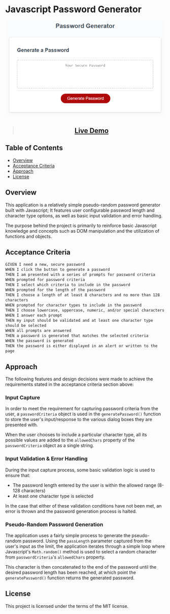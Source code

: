# Javascript Password Generator

<p align="center">
  <img src="./assets/img/03-javascript-homework-demo.png" alt="Javascript Pseudo-Random Password Generator">
</p>

> <h2 align="center"><a  href="https://kevin-aminzadeh.github.io/javascript-password-generator/">Live Demo</a></h2>

## Table of Contents

- [Overview](#overview)
- [Acceptance Criteria](#acceptance-criteria)
- [Approach](#approach)
- [License](#license)

## Overview

This application is a relatively simple pseudo-random password generator built with Javascript; It features user configurable password length and character type options, as well as basic input validation and error handling.

The purpose behind the project is primarily to reinforce basic Javascript knowledge and concepts such as DOM manipulation and the utilization of functions and objects.

## Acceptance Criteria

```
GIVEN I need a new, secure password
WHEN I click the button to generate a password
THEN I am presented with a series of prompts for password criteria
WHEN prompted for password criteria
THEN I select which criteria to include in the password
WHEN prompted for the length of the password
THEN I choose a length of at least 8 characters and no more than 128 characters
WHEN prompted for character types to include in the password
THEN I choose lowercase, uppercase, numeric, and/or special characters
WHEN I answer each prompt
THEN my input should be validated and at least one character type should be selected
WHEN all prompts are answered
THEN a password is generated that matches the selected criteria
WHEN the password is generated
THEN the password is either displayed in an alert or written to the page
```

## Approach

The following features and design decisions were made to achieve the requirements stated in the acceptance criteria section above:

### **Input Capture**

In order to meet the requirement for capturing password criteria from the user, a `passwordCriteria` object is used in the `generatePassword()` function to store the user's input/response to the various dialog boxes they are presented with.

When the user chooses to include a particular character type, all its possible values are added to the `allowedChars` property of the `passwordCriteria` object as a single string.

### **Input Validation & Error Handling**

During the input capture process, some basic validation logic is used to ensure that:

- The password length entered by the user is within the allowed range (8-128 characters)
- At least one character type is selected

In the case that either of these validation conditions have not been met, an error is thrown and the password generation process is halted.

### **Pseudo-Random Password Generation**

The application uses a fairly simple process to generate the pseudo-random password. Using the `passLength` parameter captured from the user's input as the limit, the application iterates through a simple loop where Javascript's `Math.random()` method is used to select a random character from `passwordCriteria`'s `allowedChars` property.

This character is then concatenated to the end of the password until the desired password length has been reached, at which point the `generatePassword()` function returns the generated password.

## License

This project is licensed under the terms of the MIT license.

